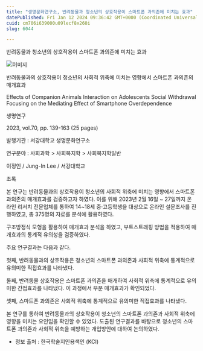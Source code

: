 ```yaml
---
title: "생명문화연구소, 반려동물과 청소년의 상호작용이 스마트폰 과의존에 미치는 효과"
datePublished: Fri Jan 12 2024 09:36:42 GMT+0000 (Coordinated Universal Time)
cuid: cm706i639000u09lecf8x260i
slug: 6044

---
```



반려동물과 청소년의 상호작용이 스마트폰 과의존에 미치는 효과

![이미지](https://cdn.hashnode.com/res/hashnode/image/upload/v1739260010198/ceef547a-f39b-4790-9d3b-000bc1743db4.jpeg)

반려동물과의 상호작용이 청소년의 사회적 위축에 미치는 영향에서 스마트폰 과의존의 매개효과

Effects of Companion Animals Interaction on Adolescents Social Withdrawal Focusing on the Mediating Effect of Smartphone Overdependence

생명연구

2023, vol.70, pp. 139-163 (25 pages)

발행기관 : 서강대학교 생명문화연구소

연구분야 : 사회과학 > 사회복지학 > 사회복지학일반

이정인 / Jung-In Lee / 서강대학교

초록

본 연구는 반려동물과의 상호작용이 청소년의 사회적 위축에 미치는 영향에서 스마트폰 과의존의 매개효과를 검증하고자 하였다. 이를 위해 2023년 2월 16일 ~ 27일까지 온라인 리서치 전문업체를 통하여 14~18세 중·고등학생을 대상으로 온라인 설문조사를 진행하였고, 총 375명의 자료를 분석에 활용하였다.

구조방정식 모형을 활용하여 매개효과 분석을 하였고, 부트스트래핑 방법을 적용하여 매개효과의 통계적 유의성을 검증하였다.

주요 연구결과는 다음과 같다.

첫째, 반려동물과의 상호작용은 청소년의 스마트폰 과의존과 사회적 위축에 통계적으로 유의미한 직접효과를 나타냈다.

둘째, 반려동물 상호작용은 스마트폰 과의존을 매개하여 사회적 위축에 통계적으로 유의미한 간접효과를 나타냈다. 이 과정에서 부분 매개효과가 확인되었다.

셋째, 스마트폰 과의존은 사회적 위축에 통계적으로 유의미한 직접효과를 나타냈다.

본 연구를 통하여 반려동물과의 상호작용이 청소년의 스마트폰 과의존과 사회적 위축에 영향을 미치는 요인임을 확인할 수 있었다. 도출된 연구결과를 바탕으로 청소년의 스마트폰 과의존과 사회적 위축을 예방하는 개입방안에 대하여 논의하였다.

* 정보 출처 : 한국학술지인용색인 (KCI)